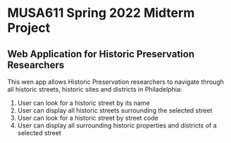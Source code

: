 # MUSA611 Spring 2022 Midterm Project
## Web Application for Historic Preservation Researchers

This wen app allows Historic Preservation researchers to navigate through all historic streets, historic sites and districts in Philadelphia:

1. User can look for a historic street by its name
2. User can display all historic streets surrounding the selected street
3. User can look for a historic street by street code
4. User can display all surrounding historic properties and districts of a selected street




